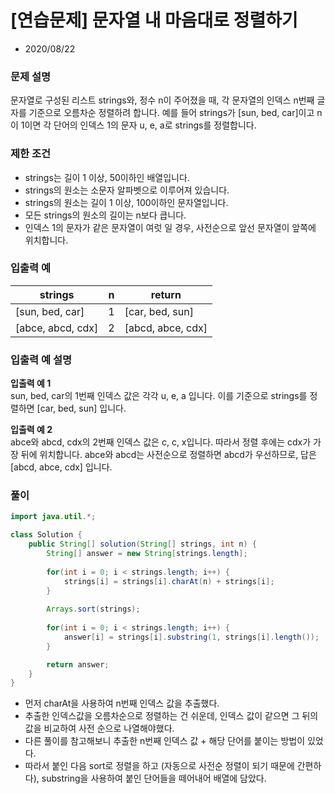 # [연습문제] 문자열 내 마음대로 정렬하기

* 2020/08/22

### **문제 설명**

문자열로 구성된 리스트 strings와, 정수 n이 주어졌을 때, 각 문자열의 인덱스 n번째 글자를 기준으로 오름차순 정렬하려 합니다. 예를 들어 strings가 [sun, bed, car]이고 n이 1이면 각 단어의 인덱스 1의 문자 u, e, a로 strings를 정렬합니다.

### 제한 조건

- strings는 길이 1 이상, 50이하인 배열입니다.
- strings의 원소는 소문자 알파벳으로 이루어져 있습니다.
- strings의 원소는 길이 1 이상, 100이하인 문자열입니다.
- 모든 strings의 원소의 길이는 n보다 큽니다.
- 인덱스 1의 문자가 같은 문자열이 여럿 일 경우, 사전순으로 앞선 문자열이 앞쪽에 위치합니다.

### 입출력 예

|strings|n|return|
|------|---|---|
|[sun, bed, car]|1|[car, bed, sun]|
|[abce, abcd, cdx]|2|[abcd, abce, cdx]|


### 입출력 예 설명

**입출력 예 1**  
sun, bed, car의 1번째 인덱스 값은 각각 u, e, a 입니다. 이를 기준으로 strings를 정렬하면 [car, bed, sun] 입니다.

**입출력 예 2**  
abce와 abcd, cdx의 2번째 인덱스 값은 c, c, x입니다. 따라서 정렬 후에는 cdx가 가장 뒤에 위치합니다. abce와 abcd는 사전순으로 정렬하면 abcd가 우선하므로, 답은 [abcd, abce, cdx] 입니다.

### 풀이

```java
import java.util.*;

class Solution {
    public String[] solution(String[] strings, int n) {
        String[] answer = new String[strings.length];
        
        for(int i = 0; i < strings.length; i++) {
            strings[i] = strings[i].charAt(n) + strings[i];
        }
        
        Arrays.sort(strings);
        
        for(int i = 0; i < strings.length; i++) {
            answer[i] = strings[i].substring(1, strings[i].length());
        }

        return answer;
    }
}
```

- 먼저 charAt을 사용하여 n번째 인덱스 값을 추출했다.
- 추출한 인덱스값을 오름차순으로 정렬하는 건 쉬운데, 인덱스 값이 같으면 그 뒤의 값을 비교하여 사전 순으로 나열해야했다.
- 다른 풀이를 참고해보니 추출한 n번째 인덱스 값 + 해당 단어를 붙이는 방법이 있었다.
- 따라서 붙인 다음 sort로 정렬을 하고 (자동으로 사전순 정렬이 되기 때문에 간편하다), substring을 사용하여 붙인 단어들을 떼어내어 배열에 담았다.

